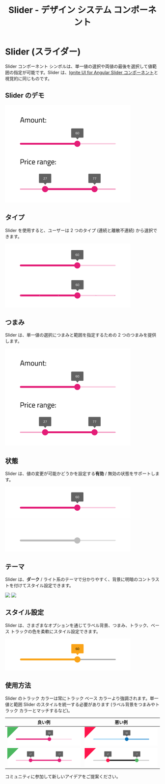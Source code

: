 ﻿---
title: Slider - デザイン システム コンポーネント
_description: Slider コンポーネント シンボルは、ユーザーの単一の値や範囲の選択をサポートします。
_keywords: デザイン システム, デザイン システム UX, UI キット, Sketch, Ignite UI for Angular, Sketch to Angular, Angular, Angular デザイン システム, Sketch からコードをエクスポート, Angular 用のデザイン キット, Sketch HTML, Sketch to HTML, Sketch UI キット
_language: ja
---

# Slider (スライダー)

Slider コンポーネント シンボルは、単一値の選択や両値の最後を選択して値範囲の指定が可能です。Slider は、[Ignite UI for Angular Slider コンポーネント](https://jp.infragistics.com/products/ignite-ui-angular/angular/components/slider/slider.html)と視覚的に同じものです。

## Slider のデモ

<img class="responsive-img" src="../images/slider_demo.png" srcset="../images/slider_demo@2x.png 2x" />

## タイプ

Slider を使用すると、ユーザーは 2 つのタイプ (連続と離散不連続) から選択できます。

<img class="responsive-img" src="../images/slider_onethumb.png" srcset="../images/slider_onethumb@2x.png 2x" />

## つまみ

Slider は、単一値の選択につまみと範囲を指定するための 2 つのつまみを提供します。

<img class="responsive-img" src="../images/slider_demo.png" srcset="../images/slider_demo@2x.png 2x" />

## 状態

Slider は、値の変更が可能かどうかを設定する**有効** / 無効の状態をサポートします。

<img class="responsive-img" src="../images/slider_enabled.png" srcset="../images/slider_enabled@2x.png 2x" />
<img class="responsive-img" src="../images/slider_disabled.png" srcset="../images/slider_disabled@2x.png 2x" />

## テーマ

Slider は、**ダーク** / ライト系のテーマで分かりやすく、背景に明暗のコントラストを付けてスタイル設定できます。

<img class="responsive-img" src="../images/slider_dark.png" srcset="../images/slider_dark@2x.png 2x" />
<img class="responsive-img" src="../images/slider_light.png" srcset="../images/slider_light@2x.png 2x" />

## スタイル設定

Slider は、さまざまなオプションを通じてラベル背景、つまみ、トラック、ベース トラックの色を柔軟にスタイル設定できます。

<img class="responsive-img" src="../images/slider_styling.png" srcset="../images/slider_styling@2x.png 2x" />

## 使用方法

Slider のトラック カラーは常にトラック ベース カラーより強調されます。単一値と範囲 Slider のスタイルを統一する必要があります (ラベル背景をつまみやトラック カラーとマッチするなど)。

| 良い例                            | 悪い例                           |
| ----------------------------- | ------------------------------- |
| <img class="responsive-img" src="../images/slider_do1.png" srcset="../images/slider_do1@2x.png 2x" /> | <img class="responsive-img" src="../images/slider_dont1.png" srcset="../images/slider_dont1@2x.png 2x" /> |
| <img class="responsive-img" src="../images/slider_do2.png" srcset="../images/slider_do2@2x.png 2x" /> | <img class="responsive-img" src="../images/slider_dont2.png" srcset="../images/slider_dont2@2x.png 2x" /> |

コミュニティに参加して新しいアイデアをご提案ください。

